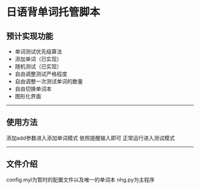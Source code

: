 # 日语背单词托管脚本
## 预计实现功能
- 单词测试优先级算法
- 添加单词（已实现）
- 随机测试（已实现）
- 自由调整测试严格程度
- 自由调整一次测试单词的数量
- 自由切换单词本
- 图形化界面

------------

## 使用方法
添加add参数进入添加单词模式
依照提醒输入即可
正常运行进入测试模式

------------
## 文件介绍
config.myl为暂时的配置文件以及唯一的单词本
nhg.py为主程序
